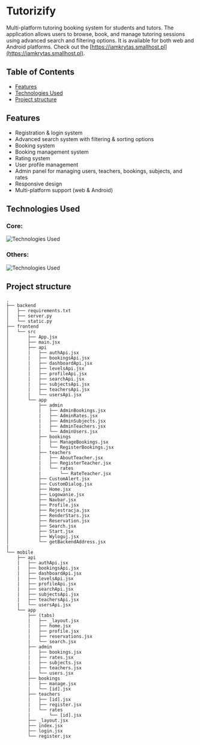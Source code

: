 # Tutorizify 
Multi-platform tutoring booking system for students and tutors. The application allows users to browse, book, and manage tutoring sessions using advanced search and filtering options. It is available for both web and Android platforms. Check out the [https://iamkrytas.smallhost.pl](https://iamkrytas.smallhost.pl).

## Table of Contents
- [Features](#features)
- [Technologies Used](#technologies-used)
- [Project structure](#project-structure)

## Features
- Registration & login system
- Advanced search system with filtering & sorting options
- Booking system
- Booking management system
- Rating system
- User profile management
- Admin panel for managing users, teachers, bookings, subjects, and rates
- Responsive design
- Multi-platform support (web & Android)

## Technologies Used
### Core:
![Technologies Used](https://skillicons.dev/icons?i=react,python,mysql)

### Others:
![Technologies Used](https://skillicons.dev/icons?i=js,flask,bootstrap,vite,babel)


## Project structure
```
.
├── backend
│   ├── requirements.txt
│   ├── server.py
│   └── static.py
├── frontend
│   └── src
│       ├── App.jsx
│       ├── main.jsx
│       ├── api
│       |   ├── authApi.jsx
│       |   ├── bookingsApi.jsx
│       |   ├── dashboardApi.jsx
│       |   ├── levelsApi.jsx
│       |   ├── profileApi.jsx
│       |   ├── searchApi.jsx
│       |   ├── subjectsApi.jsx
│       |   ├── teachersApi.jsx
│       |   └── usersApi.jsx
│       └── app
│           ├── admin
│           |   ├── AdminBookings.jsx
│           |   ├── AdminRates.jsx
│           |   ├── AdminSubjects.jsx
│           |   ├── AdminTeachers.jsx
│           |   └── AdminUsers.jsx
│           ├── bookings
│           |   ├── ManageBookings.jsx
│           |   └── RegisterBookings.jsx
│           ├── teachers
│           |   ├── AboutTeacher.jsx
│           |   ├── RegisterTeacher.jsx
│           |   └── rates
│           |       └── RateTeacher.jsx
│           ├── CustomAlert.jsx
│           ├── CustomDialog.jsx
│           ├── Home.jsx
│           ├── Logowanie.jsx
│           ├── Navbar.jsx
│           ├── Profile.jsx
│           ├── Rejestracja.jsx
│           ├── RenderStars.jsx
│           ├── Reservation.jsx
│           ├── Search.jsx
│           ├── Start.jsx
│           ├── Wyloguj.jsx
│           └── getBackendAddress.jsx
|
└── mobile
    ├── api
    |   ├── authApi.jsx
    |   ├── bookingsApi.jsx
    |   ├── dashboardApi.jsx
    |   ├── levelsApi.jsx
    |   ├── profileApi.jsx
    |   ├── searchApi.jsx
    |   ├── subjectsApi.jsx
    |   ├── teachersApi.jsx
    |   └── usersApi.jsx
    └── app
        ├── (tabs)
        |   ├── _layout.jsx
        |   ├── home.jsx
        |   ├── profile.jsx
        |   ├── reservations.jsx
        |   └── search.jsx
        ├── admin
        |   ├── bookings.jsx
        |   ├── rates.jsx
        |   ├── subjects.jsx
        |   ├── teachers.jsx
        |   └── users.jsx
        ├── bookings
        |   ├── manage.jsx
        |   └── [id].jsx
        ├── teachers
        |   ├── [id].jsx
        |   ├── register.jsx
        |   └── rates
        |       └── [id].jsx
        ├── _layout.jsx
        ├── index.jsx
        ├── login.jsx
        └── register.jsx

```